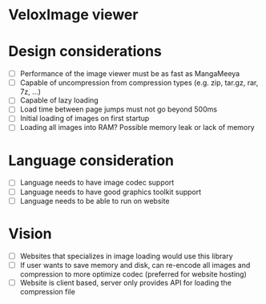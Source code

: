 VeloxImage viewer
===========

# Design considerations

- [  ] Performance of the image viewer must be as fast as MangaMeeya
- [  ] Capable of uncompression from compression types (e.g. zip, tar.gz, rar, 7z, ...)
- [  ] Capable of lazy loading
- [  ] Load time between page jumps must not go beyond 500ms
- [  ] Initial loading of images on first startup
- [  ] Loading all images into RAM? Possible memory leak or lack of memory

# Language consideration

- [  ] Language needs to have image codec support
- [  ] Language needs to have good graphics toolkit support
- [  ] Language needs to be able to run on website

# Vision

- [  ] Websites that specializes in image loading would use this library
- [  ] If user wants to save memory and disk, can re-encode all images and compression to more optimize codec (preferred for website hosting)
- [  ] Website is client based, server only provides API for loading the compression file
